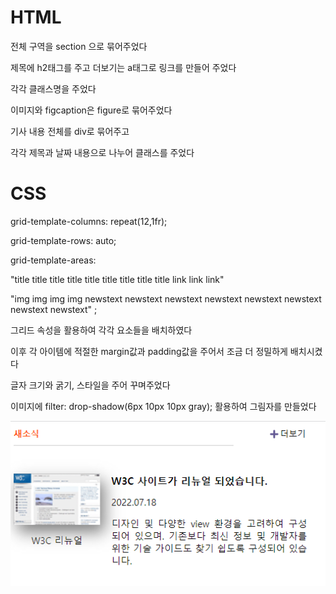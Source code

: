 <h1>HTML</h1>


전체 구역을 section 으로 묶어주었다

제목에 h2태그를 주고 더보기는 a태그로 링크를 만들어 주었다

각각 클래스명을 주었다

이미지와 figcaption은 figure로 묶어주었다

기사 내용 전체를 div로 묶어주고

각각 제목과 날짜 내용으로 나누어 클래스를 주었다




<h1>CSS</h1>


grid-template-columns: repeat(12,1fr); 

grid-template-rows: auto;

grid-template-areas: 

"title title title title title title title title title link link link"

"img img img img newstext newstext newstext newstext newstext newstext newstext newstext" ;

그리드 속성을 활용하여 각각 요소들을 배치하였다

이후 각 아이템에 적절한 margin값과 padding값을 주어서 조금 더 정밀하게 배치시켰다

글자 크기와 굵기, 스타일을 주어 꾸며주었다

이미지에 filter: drop-shadow(6px 10px 10px gray); 활용하여 그림자를 만들었다


![](missin04-img.png)
